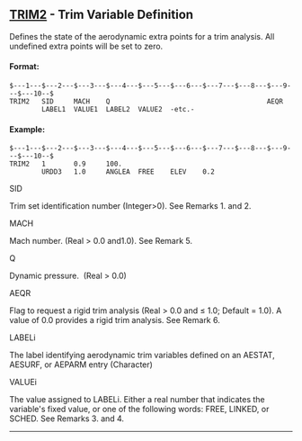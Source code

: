 ## [TRIM2](https://help.hexagonmi.com/bundle/MSC_Nastran_2022.4/page/Nastran_Combined_Book/qrg/bulktuv/TOC.TRIM2.xhtml) - Trim Variable Definition

Defines the state of the aerodynamic extra points for a trim analysis. All undefined extra points will be set to zero.

#### Format:

```nastran
$---1---$---2---$---3---$---4---$---5---$---6---$---7---$---8---$---9---$---10--$
TRIM2   SID     MACH    Q                                       AEQR            
        LABEL1  VALUE1  LABEL2  VALUE2  -etc.-                                  
```
#### Example:

```nastran
$---1---$---2---$---3---$---4---$---5---$---6---$---7---$---8---$---9---$---10--$
TRIM2   1       0.9     100.                                                    
        URDD3   1.0     ANGLEA  FREE    ELEV    0.2                             
```
SID

Trim set identification number (Integer>0). See Remarks 1. and 2.

MACH

Mach number. (Real > 0.0 and1.0). See Remark 5.

Q

Dynamic pressure.  (Real > 0.0)

AEQR

Flag to request a rigid trim analysis (Real > 0.0 and ≤ 1.0; Default = 1.0). A value of 0.0 provides a rigid trim analysis. See Remark 6.

LABELi

The label identifying aerodynamic trim variables defined on an AESTAT, AESURF, or AEPARM entry (Character)

VALUEi

The value assigned to LABELi. Either a real number that indicates the variable's fixed value, or one of the following words: FREE, LINKED, or SCHED. See Remarks 3. and 4.

--------------------

